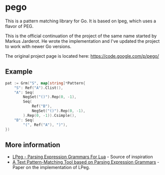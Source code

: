 pego
====

This is a pattern matching library for Go. It is based on lpeg, which uses a flavor of PEG.

This is the official continuation of the project of the same name started by Markus Jarderot.
He wrote the implementation and I've updated the project to work with newer Go versions.

The original project page is located here: https://code.google.com/p/pego/

## Example
```go
pat := Grm("S", map[string]*Pattern{
	"S": Ref("A").Clist(),
	"A": Seq(
		NegSet("()").Rep(0, -1),
		Seq(
			Ref("B"),
			NegSet("()").Rep(0, -1),
		).Rep(0, -1)).Csimple(),
	"B": Seq(
		"(", Ref("A"), ")"),
})
```

## More information
* [LPeg - Parsing Expression Grammars For Lua](http://www.inf.puc-rio.br/~roberto/lpeg/lpeg.html) - Source of inspiration
* [A Text Pattern-Matching Tool based on Parsing Expression Grammars](http://www.inf.puc-rio.br/~roberto/docs/peg.pdf) - Paper on the implementation of LPeg.
